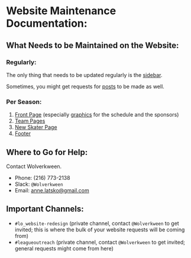 # Website Maintenance Documentation:

## What Needs to be Maintained on the Website:

### Regularly:

The only thing that needs to be updated regularly is the [sidebar]().

Sometimes, you might get requests for [posts]() to be made as well.

### Per Season:

1. [Front Page]() (especially [graphics]() for the schedule and the sponsors)
2. [Team Pages]()
3. [New Skater Page]()
4. [Footer]()

## Where to Go for Help:
Contact Wolverkween.
- Phone: (216) 773-2138
- Slack: `@Wolverkween`
- Email: anne.latsko@gmail.com

## Important Channels:

- `#lo_website-redesign` (private channel, contact `@Wolverkween` to get invited; this is where the bulk of your website requests will be coming from)
- `#leagueoutreach` (private channel, contact `@Wolverkween` to get invited; general requests might come from here)
